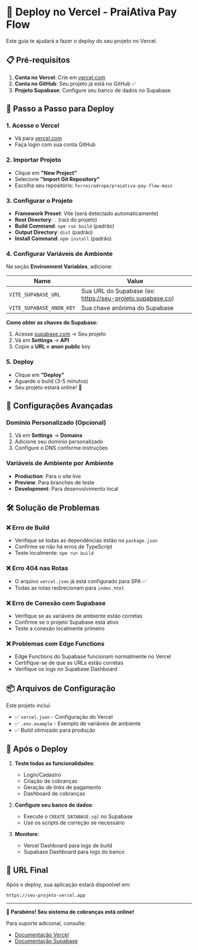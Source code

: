 # 🚀 Deploy no Vercel - PraiAtiva Pay Flow

Este guia te ajudará a fazer o deploy do seu projeto no Vercel.

## 📋 Pré-requisitos

1. **Conta no Vercel**: Crie em [vercel.com](https://vercel.com)
2. **Conta no GitHub**: Seu projeto já está no GitHub ✅
3. **Projeto Supabase**: Configure seu banco de dados no Supabase

## 🎯 Passo a Passo para Deploy

### 1. **Acesse o Vercel**
- Vá para [vercel.com](https://vercel.com)
- Faça login com sua conta GitHub

### 2. **Importar Projeto**
- Clique em **"New Project"**
- Selecione **"Import Git Repository"**
- Escolha seu repositório: `ferreiradrope/praiativa-pay-flow-main`

### 3. **Configurar o Projeto**
- **Framework Preset**: Vite (será detectado automaticamente)
- **Root Directory**: `.` (raiz do projeto)
- **Build Command**: `npm run build` (padrão)
- **Output Directory**: `dist` (padrão)
- **Install Command**: `npm install` (padrão)

### 4. **Configurar Variáveis de Ambiente**
Na seção **Environment Variables**, adicione:

| Name | Value |
|------|-------|
| `VITE_SUPABASE_URL` | Sua URL do Supabase (ex: https://seu-projeto.supabase.co) |
| `VITE_SUPABASE_ANON_KEY` | Sua chave anônima do Supabase |

**Como obter as chaves do Supabase:**
1. Acesse [supabase.com](https://supabase.com) → Seu projeto
2. Vá em **Settings** → **API**
3. Copie a **URL** e **anon public** key

### 5. **Deploy**
- Clique em **"Deploy"**
- Aguarde o build (3-5 minutos)
- Seu projeto estará online! 🎉

## 🔧 Configurações Avançadas

### Domínio Personalizado (Opcional)
1. Vá em **Settings** → **Domains**
2. Adicione seu domínio personalizado
3. Configure o DNS conforme instruções

### Variáveis de Ambiente por Ambiente
- **Production**: Para o site live
- **Preview**: Para branches de teste
- **Development**: Para desenvolvimento local

## 🛠️ Solução de Problemas

### ❌ **Erro de Build**
- Verifique se todas as dependências estão no `package.json`
- Confirme se não há erros de TypeScript
- Teste localmente: `npm run build`

### ❌ **Erro 404 nas Rotas**
- O arquivo `vercel.json` já está configurado para SPA ✅
- Todas as rotas redirecionam para `index.html`

### ❌ **Erro de Conexão com Supabase**
- Verifique se as variáveis de ambiente estão corretas
- Confirme se o projeto Supabase está ativo
- Teste a conexão localmente primeiro

### ❌ **Problemas com Edge Functions**
- Edge Functions do Supabase funcionam normalmente no Vercel
- Certifique-se de que as URLs estão corretas
- Verifique os logs no Supabase Dashboard

## 📦 Arquivos de Configuração

Este projeto inclui:
- ✅ `vercel.json` - Configuração do Vercel
- ✅ `.env.example` - Exemplo de variáveis de ambiente
- ✅ Build otimizado para produção

## 🚀 Após o Deploy

1. **Teste todas as funcionalidades**:
   - Login/Cadastro
   - Criação de cobranças
   - Geração de links de pagamento
   - Dashboard de cobranças

2. **Configure seu banco de dados**:
   - Execute o `CREATE_DATABASE.sql` no Supabase
   - Use os scripts de correção se necessário

3. **Monitore**:
   - Vercel Dashboard para logs de build
   - Supabase Dashboard para logs do banco

## 🎯 URL Final

Após o deploy, sua aplicação estará disponível em:
```
https://seu-projeto-vercel.app
```

---

**🎊 Parabéns! Seu sistema de cobranças está online!**

Para suporte adicional, consulte:
- [Documentação Vercel](https://vercel.com/docs)
- [Documentação Supabase](https://supabase.com/docs)
